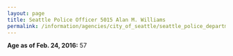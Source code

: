 ```yaml
---
layout: page
title: Seattle Police Officer 5015 Alan M. Williams
permalink: /information/agencies/city_of_seattle/seattle_police_department/copbook/5015/
---
```


**Age as of Feb. 24, 2016:** 57
